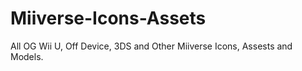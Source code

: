 # Miiverse-Icons-Assets
All OG Wii U, Off Device, 3DS and Other Miiverse Icons, Assests and Models.
